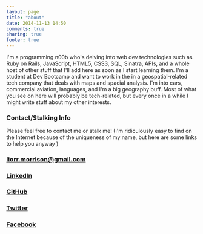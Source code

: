 ```yaml
---
layout: page
title: "about"
date: 2014-11-13 14:50
comments: true
sharing: true
footer: true
---
```

I'm a programming n00b who's delving into web dev technologies such as Ruby on Rails, JavaScript, HTML5, CSS3, SQL, Sinatra, APIs, and a whole host of other stuff that I'll add here as soon as I start learning them. I'm a student at Dev Bootcamp and want to work in the in a geospatial-related tech company that deals with maps and spacial analysis. I'm into cars, commercial aviation, languages, and I'm a big geography buff. Most of what you see on here will probably be tech-related, but every once in a while I might write stuff about my other interests.


### Contact/Stalking Info

Please feel free to contact me or stalk me! (I'm ridiculously easy to find on the Internet because of the uniqueness of my name, but here are some links to help you anyway )

### [liorr.morrison@gmail.com](mailto:liorr.morrison@gmail.com)

### [LinkedIn](https://www.linkedin.com/in/liorrm)

### [GitHub](https://github.com/liorrm)

### [Twitter](https://twitter.com/liorrm)

### [Facebook](https://www.facebook.com/liorrm)
